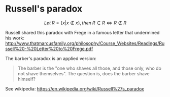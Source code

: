 # Russell's paradox

$$Let \; R = \{ x | x \notin x \}, then \; R \in R \iff R \notin R$$

Russell shared this paradox with Frege in a famous letter that undermined his work: http://www.thatmarcusfamily.org/philosophy/Course_Websites/Readings/Russell%20-%20Letter%20to%20Frege.pdf


The barber's paradox is an applied version:

> The barber is the "one who shaves all those, and those only, who do not shave themselves". The question is, does the barber shave himself?



See wikipedia: https://en.wikipedia.org/wiki/Russell%27s_paradox
